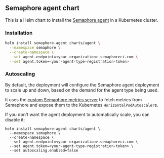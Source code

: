 ## Semaphore agent chart

This is a Helm chart to install the [Semaphore agent](https://github.com/semaphoreci/agent) in a Kubernetes cluster.

### Installation

```bash
helm install semaphore-agent charts/agent \
  --namespace semaphore \
  --create-namespace \
  --set agent.endpoint=<your-organization>.semaphoreci.com \
  --set agent.token=<your-agent-type-registration-token>
```

### Autoscaling

By default, the deployment will configure the Semaphore agent deployment to scale up and down, based on the demand for the agent type being used.

It uses the [custom Semaphore metrics server](https://github.com/renderedtext/k8s-metrics-apiserver) to fetch metrics from Semaphore and expose them to the Kubernetes `HorizontalPodAutoscaler`s.

If you don't want the agent deployment to automatically scale, you can disable it:

```
helm install semaphore-agent charts/agent \
  --namespace semaphore \
  --create-namespace \
  --set agent.endpoint=<your-organization>.semaphoreci.com \
  --set agent.token=<your-agent-type-registration-token> \
  --set autoscaling.enabled=false
```
